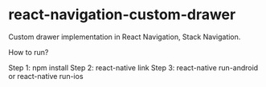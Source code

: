 # react-navigation-custom-drawer
Custom drawer implementation in React Navigation, Stack Navigation.

How to run?

Step 1: npm install
Step 2: react-native link
Step 3: react-native run-android or react-native run-ios 
